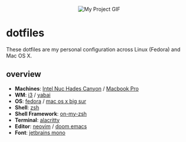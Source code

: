 <p align="center">
  <img src="https://64.media.tumblr.com/bc91fffa1f7f71014fddf10d3d2decbd/tumblr_pkxty5psM71sguk2k_500.gifv" alt="My Project GIF" text-align="center">
</p>

# dotfiles

These dotfiles are my personal configuration across Linux (Fedora) and Mac OS X.

## overview

+ **Machines**: [Intel Nuc Hades Canyon](https://www.scorptec.com.au/product/Branded-Systems/NUC-&-Mini-PC/71990-BOXNUC8I7HVK4) / [Macbook Pro](https://www.apple.com/au/macbook-pro/)
+ **WM**: [i3](https://github.com/i3/i3) / [yabai](https://github.com/koekeishiya/yabai)
+ **OS**: [fedora](https://getfedora.org/) / [mac os x big sur](https://www.apple.com/au/macos/big-sur/)
+ **Shell**: [zsh](https://wiki.archlinux.org/index.php/Zsh)
+ **Shell Framework**: [on-my-zsh](https://ohmyz.sh/)
+ **Terminal**: [alacritty](https://github.com/alacritty/alacritty)
+ **Editor**: [neovim](https://github.com/neovim/neovim/) / [doom emacs](https://github.com/hlissner/doom-emacs/)
+ **Font**: [jetbrains mono](https://www.jetbrains.com/lp/mono/)
